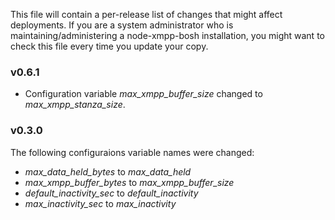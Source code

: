This file will contain a per-release list of changes that might affect
deployments. If you are a system administrator who is
maintaining/administering a node-xmpp-bosh installation, you might
want to check this file every time you update your copy.

### v0.6.1

* Configuration variable *max_xmpp_buffer_size* changed to *max_xmpp_stanza_size*.

### v0.3.0

The following configuraions variable names were changed:
* *max_data_held_bytes* to *max_data_held*
* *max_xmpp_buffer_bytes* to *max_xmpp_buffer_size*
* *default_inactivity_sec* to *default_inactivity*
* *max_inactivity_sec* to *max_inactivity*



